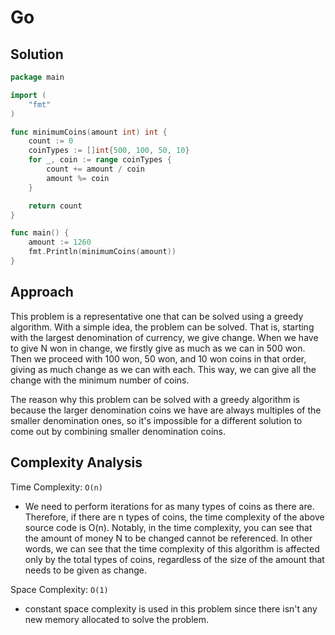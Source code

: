 # Go

## Solution

```go
package main

import (
	"fmt"
)

func minimumCoins(amount int) int {
	count := 0
	coinTypes := []int{500, 100, 50, 10}
	for _, coin := range coinTypes {
		count += amount / coin
		amount %= coin
	}

	return count
}

func main() {
	amount := 1260
	fmt.Println(minimumCoins(amount))
}
```

## Approach

This problem is a representative one that can be solved using a greedy algorithm. With a simple idea, the problem can be solved. That is, starting with the largest denomination of currency, we give change. When we have to give N won in change, we firstly give as much as we can in 500 won. Then we proceed with 100 won, 50 won, and 10 won coins in that order, giving as much change as we can with each. This way, we can give all the change with the minimum number of coins.

The reason why this problem can be solved with a greedy algorithm is because the larger denomination coins we have are always multiples of the smaller denomination ones, so it's impossible for a different solution to come out by combining smaller denomination coins.

## Complexity Analysis

Time Complexity: `O(n)`

* We need to perform iterations for as many types of coins as there are. Therefore, if there are n types of coins, the time complexity of the above source code is O(n). Notably, in the time complexity, you can see that the amount of money N to be changed cannot be referenced. In other words, we can see that the time complexity of this algorithm is affected only by the total types of coins, regardless of the size of the amount that needs to be given as change.

Space Complexity: `O(1)`

* constant space complexity is used in this problem since there isn't any new memory allocated to solve the problem.
